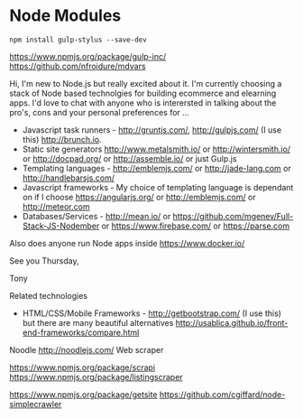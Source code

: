 Node Modules
=============

    npm install gulp-stylus --save-dev

https://www.npmjs.org/package/gulp-inc/
https://github.com/nfroidure/mdvars

Hi, I'm new to Node.js but really excited about it. I'm currently choosing a stack of Node based technolgies for building ecommerce and elearning apps. I'd love to chat with anyone who is interersted in talking about the pro's, cons and your personal preferences for ... 

* Javascript task runners -  http://gruntjs.com/, http://gulpjs.com/ (I use this)  http://brunch.io.
* Static site generators http://www.metalsmith.io/ or http://wintersmith.io/ or http://docpad.org/ or http://assemble.io/ or just Gulp.js 
* Templating languages - http://emblemjs.com/ or http://jade-lang.com or http://handlebarsjs.com/ 
* Javascript frameworks - My choice of templating language is dependant on if I choose https://angularjs.org/ or http://emblemjs.com/ or http://meteor.com 
* Databases/Services - http://mean.io/ or  https://github.com/mgenev/Full-Stack-JS-Nodember or https://www.firebase.com/  or  https://parse.com 

Also does anyone run Node apps inside https://www.docker.io/ 

See you Thursday,

Tony


Related technologies 
* HTML/CSS/Mobile Frameworks - http://getbootstrap.com/ (I use this) but there are many beautiful alternatives http://usablica.github.io/front-end-frameworks/compare.html

Noodle 
http://noodlejs.com/
Web scraper

https://www.npmjs.org/package/scrapi
https://www.npmjs.org/package/listingscraper

https://www.npmjs.org/package/getsite
https://github.com/cgiffard/node-simplecrawler
